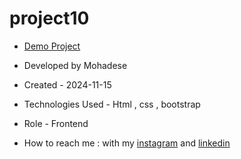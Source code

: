 # project10

- [Demo Project]( https://mohadsezare-web.github.io/project10/)

- Developed by Mohadese

- Created - 2024-11-15

- Technologies Used - Html , css , bootstrap

- Role - Frontend

- How to reach me : with my [instagram](https://www.instagram.com/mohadsezare_web) and [linkedin](https://www.linkedin.com/in/mohadsezare_web)


